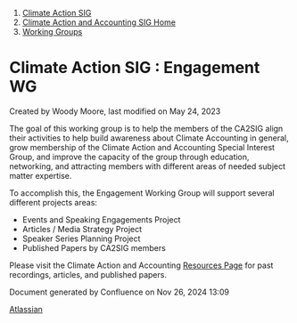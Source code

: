 1. [Climate Action SIG](index.html)
2. [Climate Action and Accounting SIG Home](Climate-Action-and-Accounting-SIG-Home_19005445.html)
3. [Working Groups](Working-Groups_19005701.html)

# Climate Action SIG : Engagement WG

Created by Woody Moore, last modified on May 24, 2023

The goal of this working group is to help the members of the CA2SIG align their activities to help build awareness about Climate Accounting in general, grow membership of the Climate Action and Accounting Special Interest Group, and improve the capacity of the group through education, networking, and attracting members with different areas of needed subject matter expertise.

To accomplish this, the Engagement Working Group will support several different projects areas:

- Events and Speaking Engagements Project
- Articles / Media Strategy Project
- Speaker Series Planning Project
- Published Papers by CA2SIG members

Please visit the Climate Action and Accounting [Resources Page](https://lf-hyperledger.atlassian.net/wiki/display/CASIG/Resources) for past recordings, articles, and published papers.

Document generated by Confluence on Nov 26, 2024 13:09

[Atlassian](http://www.atlassian.com/)
